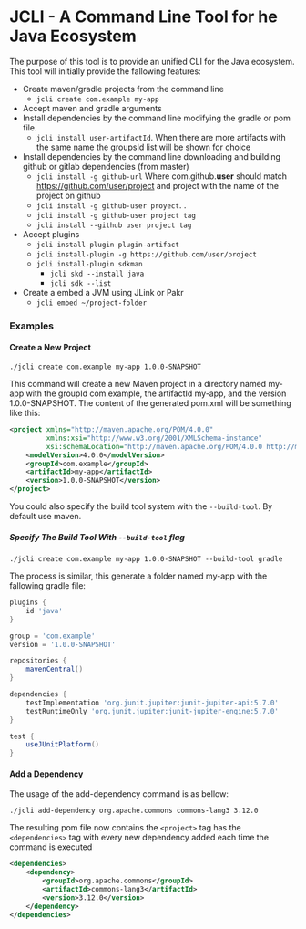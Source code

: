# JCLI - A Command Line Tool for he Java Ecosystem


The purpose of this tool is to provide an unified CLI for the Java ecosystem. This tool will initially provide the fallowing features:

* Create maven/gradle projects from the command line
  * ```jcli create com.example my-app```
* Accept maven and gradle arguments  
* Install dependencies by the command line modifying the gradle or pom file.
  * ```jcli install user-artifactId```. When there are more artifacts with the same name the groupsId list will be shown for choice
* Install dependencies by the command line downloading and building github or gitlab dependencies (from master)
  * ```jcli install -g github-url``` Where com.github.**user** should match https://github.com/user/project and project with the name of the project on github
  * ```jcli install -g github-user proyect```. .
  * ```jcli install -g github-user project tag```
  * ```jcli install --github user project tag```
* Accept plugins
  * ```jcli install-plugin plugin-artifact```
  * ```jcli install-plugin -g https://github.com/user/project```
  * ```jcli install-plugin sdkman```
    * ```jcli skd --install java```
    * ```jcli sdk --list```
* Create a embed a JVM using JLink or Pakr
  * ```jcli embed ~/project-folder```


### Examples


#### Create a New Project

```shell
./jcli create com.example my-app 1.0.0-SNAPSHOT
```

This command will create a new Maven project in a directory named my-app with the groupId com.example, the artifactId my-app, and the version 1.0.0-SNAPSHOT. The content of the generated pom.xml will be something like this:

```xml
<project xmlns="http://maven.apache.org/POM/4.0.0"
         xmlns:xsi="http://www.w3.org/2001/XMLSchema-instance"
         xsi:schemaLocation="http://maven.apache.org/POM/4.0.0 http://maven.apache.org/xsd/maven-4.0.0.xsd">
    <modelVersion>4.0.0</modelVersion>
    <groupId>com.example</groupId>
    <artifactId>my-app</artifactId>
    <version>1.0.0-SNAPSHOT</version>
</project>
```

You could also specify the build tool system with the ```--build-tool```. By default use maven.

##### Specify The Build Tool With ```--build-tool``` flag
```shell
./jcli create com.example my-app 1.0.0-SNAPSHOT --build-tool gradle
```
The process is similar, this generate a folder named my-app with the fallowing gradle file:

```gradle
plugins {
    id 'java'
}

group = 'com.example'
version = '1.0.0-SNAPSHOT'

repositories {
    mavenCentral()
}

dependencies {
    testImplementation 'org.junit.jupiter:junit-jupiter-api:5.7.0'
    testRuntimeOnly 'org.junit.jupiter:junit-jupiter-engine:5.7.0'
}

test {
    useJUnitPlatform()
}
```


#### Add a Dependency

The usage of the add-dependency command is as bellow:
```shell
./jcli add-dependency org.apache.commons commons-lang3 3.12.0
```

The resulting pom file now contains the ```<project>``` tag has the ```<dependencies>``` tag with every new dependency added each time the command is executed
```xml
<dependencies>
    <dependency>
        <groupId>org.apache.commons</groupId>
        <artifactId>commons-lang3</artifactId>
        <version>3.12.0</version>
    </dependency>
</dependencies>
```


